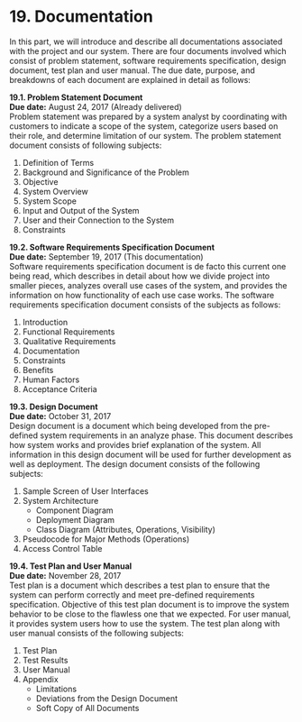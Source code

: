 # 19. Documentation
In this part, we will introduce and describe all documentations associated with the project and our system. There are four documents involved which consist of problem statement, software requirements specification, design document, test plan and user manual. The due date, purpose, and breakdowns of each document are explained in detail as follows: 

**19.1. Problem Statement Document**<br>
**Due date:** August 24, 2017 (Already delivered)<br>
Problem statement was prepared by a system analyst by coordinating with customers to indicate a scope of the system, categorize users based on their role, and determine limitation of our system. The problem statement document consists of following subjects:
  1. Definition of Terms<br>
  2. Background and Significance of the Problem<br>
  3. Objective<br>
  4. System Overview<br>
  5. System Scope<br>
  6. Input and Output of the System<br>
  7. User and their Connection to the System<br>
  8. Constraints<br>

**19.2. Software Requirements Specification Document**<br>
**Due date:** September 19, 2017 (This documentation)<br>
Software requirements specification document is de facto this current one being read, which describes in detail about how we divide project into smaller pieces, analyzes overall use cases of the system, and provides the information on how functionality of each use case works. The software requirements specification document consists of the subjects as follows:
  1. Introduction
  2. Functional Requirements
  3. Qualitative Requirements
  4. Documentation
  5. Constraints
  6. Benefits
  7. Human Factors
  8. Acceptance Criteria

**19.3. Design Document**<br>
**Due date:** October 31, 2017<br>
Design document is a document which being developed from the pre-defined system requirements in an analyze phase. This document describes how system works and provides brief explanation of the system. All information in this design document will be used for further development as well as deployment. The design document consists of the following subjects:
  1. Sample Screen of User Interfaces
  2. System Architecture
      - Component Diagram
      - Deployment Diagram
      - Class Diagram (Attributes, Operations, Visibility)
  3. Pseudocode for Major Methods (Operations)
  4. Access Control Table


**19.4. Test Plan and User Manual**<br>
**Due date:** November 28, 2017<br>
Test plan is a document which describes a test plan to ensure that the system can perform correctly and meet pre-defined requirements specification. Objective of this test plan document is to improve the system behavior to be close to the flawless one that we expected. For user manual, it provides system users how to use the system. The test plan along with user manual consists of the following subjects:
  1. Test Plan
  2. Test Results
  3. User Manual
  4. Appendix
      - Limitations
      - Deviations from the Design Document
      - Soft Copy of All Documents
